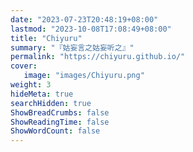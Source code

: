 ```yaml
---
date: "2023-07-23T20:48:19+08:00"
lastmod: "2023-10-08T17:08:49+08:00"
title: "Chiyuru"
summary: "『姑妄言之姑妄听之』"
permalink: "https://chiyuru.github.io/"
cover: 
   image: "images/Chiyuru.png"
weight: 3
hideMeta: true
searchHidden: true
ShowBreadCrumbs: false
ShowReadingTime: false
ShowWordCount: false
---
```

